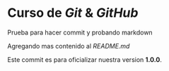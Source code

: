 # Curso de _Git_ & _GitHub_

Prueba para hacer commit y probando markdown

Agregando mas contenido al _README.md_

Este commit es para oficializar nuestra version **1.0.0**.
